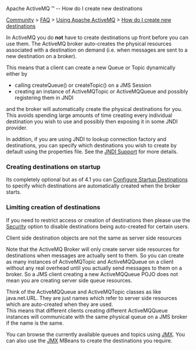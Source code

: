 Apache ActiveMQ ™ -- How do I create new destinations 

[Community](community.html) > [FAQ](faq.html) > [Using Apache ActiveMQ](using-apache-activemq.html) > [How do I create new destinations](how-do-i-create-new-destinations.html)


In ActiveMQ you do **not** have to create destinations up front before you can use them. The ActiveMQ broker auto-creates the physical resources associated with a destination on demand (i.e. when messages are sent to a new destination on a broker).

This means that a client can create a new Queue or Topic dynamically either by

*   calling createQueue() or createTopic() on a JMS Session
*   creating an instance of ActiveMQTopic or ActiveMQQueue and possibly registering them in JNDI

and the broker will automatically create the physical destinations for you. This avoids spending large amounts of time creating every individual destination you wish to use and possibly then exposing it in some JNDI provider.

In addition, if you are using JNDI to lookup connection factory and destinations, you can specify which destinations you wish to create by default using the properties file. See the [JNDI Support](jndi-support.html) for more details.

### Creating destinations on startup

Its completely optional but as of 4.1 you can [Configure Startup Destinations](configure-startup-destinations.html) to specify which destinations are automatically created when the broker starts.

### Limiting creation of destinations

If you need to restrict access or creation of destinations then please use the [Security](security.html) option to disable destinations being auto-created for certain users.

Client side destination objects are not the same as server side resources

Note that the ActiveMQ Broker will only create server side resources for destinations when messages are actually sent to them. So you can create as many instances of ActiveMQTopic and ActiveMQQueue on a client without any real overhead until you actually send messages to them on a broker. So a JMS client creating a new ActiveMQQueue POJO does not mean you are creating server side queue resources.

Think of the ActiveMQQueue and ActiveMQTopic classes as like java.net.URL. They are just names which refer to server side resources which are auto-created when they are used.  
This means that different clients creating different ActiveMQQueue instances will communicate with the same physical queue on a JMS broker if the name is the same.

You can browse the currently available queues and topics using [JMX](jmx.html). You can also use the [JMX](jmx.html) MBeans to create the destinations you require.

